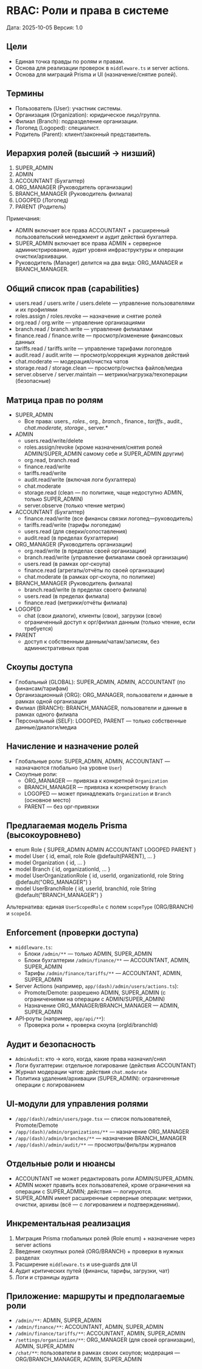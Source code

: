 # RBAC: Роли и права в системе

Дата: 2025-10-05
Версия: 1.0

## Цели
- Единая точка правды по ролям и правам.
- Основа для реализации проверок в `middleware.ts` и server actions.
- Основа для миграций Prisma и UI (назначение/снятие ролей).

## Термины
- Пользователь (User): участник системы.
- Организация (Organization): юридическое лицо/группа.
- Филиал (Branch): подразделение организации.
- Логопед (Logoped): специалист.
- Родитель (Parent): клиент/законный представитель.

## Иерархия ролей (высший → низший)
1) SUPER_ADMIN
2) ADMIN
3) ACCOUNTANT (Бухгалтер)
4) ORG_MANAGER (Руководитель организации)
5) BRANCH_MANAGER (Руководитель филиала)
6) LOGOPED (Логопед)
7) PARENT (Родитель)

Примечания:
- ADMIN включает все права ACCOUNTANT + расширенный пользовательский менеджмент и аудит действий бухгалтера.
- SUPER_ADMIN включает все права ADMIN + серверное администрирование, аудит уровня инфраструктуры и операции очистки/архивации.
- Руководитель (Manager) делится на два вида: ORG_MANAGER и BRANCH_MANAGER.

## Общий список прав (capabilities)
- users.read / users.write / users.delete — управление пользователями и их профилями
- roles.assign / roles.revoke — назначение и снятие ролей
- org.read / org.write — управление организациями
- branch.read / branch.write — управление филиалами
- finance.read / finance.write — просмотр/изменение финансовых данных
- tariffs.read / tariffs.write — управление тарифами логопедов
- audit.read / audit.write — просмотр/коррекция журналов действий
- chat.moderate — модерация/очистка чатов
- storage.read / storage.clean — просмотр/очистка файлов/медиа
- server.observe / server.maintain — метрики/нагрузка/техоперации (безопасные)

## Матрица прав по ролям
- SUPER_ADMIN
  - Все права: users.*, roles.*, org.*, branch.*, finance.*, tariffs.*, audit.*, chat.moderate, storage.*, server.*
- ADMIN
  - users.read/write/delete
  - roles.assign/revoke (кроме назначения/снятия ролей ADMIN/SUPER_ADMIN самому себе и SUPER_ADMIN другим)
  - org.read, branch.read
  - finance.read/write
  - tariffs.read/write
  - audit.read/write (включая логи бухгалтера)
  - chat.moderate
  - storage.read (clean — по политике, чаще недоступно ADMIN, только SUPER_ADMIN)
  - server.observe (только чтение метрик)
- ACCOUNTANT (Бухгалтер)
  - finance.read/write (все финансы связки логопед—руководитель)
  - tariffs.read/write (тарифы логопедам)
  - users.read (для сверки/сопоставления)
  - audit.read (в пределах бухгалтерии)
- ORG_MANAGER (Руководитель организации)
  - org.read/write (в пределах своей организации)
  - branch.read/write (управление филиалами своей организации)
  - users.read (в рамках орг‑скоупа)
  - finance.read (агрегаты/отчёты по своей организации)
  - chat.moderate (в рамках орг‑скоупа, по политике)
- BRANCH_MANAGER (Руководитель филиала)
  - branch.read/write (в пределах своего филиала)
  - users.read (в пределах филиала)
  - finance.read (метрики/отчёты филиала)
- LOGOPED
  - chat (свои диалоги), клиенты (свои), загрузки (свои)
  - ограниченный доступ к орг/филиал данным (только чтение, если требуется)
- PARENT
  - доступ к собственным данным/чатам/записям, без административных прав

## Скоупы доступа
- Глобальный (GLOBAL): SUPER_ADMIN, ADMIN, ACCOUNTANT (по финансам/тарифам)
- Организационный (ORG): ORG_MANAGER, пользователи и данные в рамках одной организации
- Филиал (BRANCH): BRANCH_MANAGER, пользователи и данные в рамках одного филиала
- Персональный (SELF): LOGOPED, PARENT — только собственные данные/диалоги/медиа

## Начисление и назначение ролей
- Глобальные роли: SUPER_ADMIN, ADMIN, ACCOUNTANT — назначаются глобально (на уровне `User`)
- Скоупные роли:
  - ORG_MANAGER — привязка к конкретной `Organization`
  - BRANCH_MANAGER — привязка к конкретному `Branch`
  - LOGOPED — может принадлежать `Organization` и `Branch` (основное место)
  - PARENT — без орг‑привязки

## Предлагаемая модель Prisma (высокоуровнево)
- enum Role { SUPER_ADMIN ADMIN ACCOUNTANT LOGOPED PARENT }
- model User { id, email, role Role @default(PARENT), ... }
- model Organization { id, ... }
- model Branch { id, organizationId, ... }
- model UserOrganizationRole { id, userId, organizationId, role String @default("ORG_MANAGER") }
- model UserBranchRole { id, userId, branchId, role String @default("BRANCH_MANAGER") }

Альтернатива: единая `UserScopedRole` с полем `scopeType` (ORG/BRANCH) и `scopeId`.

## Enforcement (проверки доступа)
- `middleware.ts`:
  - Блоки `/admin/**` — только ADMIN, SUPER_ADMIN
  - Блоки бухгалтерии `/admin/finance/**` — ACCOUNTANT, ADMIN, SUPER_ADMIN
  - Тарифы `/admin/finance/tariffs/**` — ACCOUNTANT, ADMIN, SUPER_ADMIN
- Server Actions (например, `app/(dash)/admin/users/actions.ts`):
  - Promote/Demote: разрешено ADMIN, SUPER_ADMIN (с ограничениями на операции с ADMIN/SUPER_ADMIN)
  - Назначение ORG_MANAGER/BRANCH_MANAGER — ADMIN, SUPER_ADMIN
- API‑роуты (например, `app/api/**`):
  - Проверка роли + проверка скоупа (orgId/branchId)

## Аудит и безопасность
- `AdminAudit`: кто → кого, когда, какие права назначил/снял
- Логи бухгалтерии: отдельное логирование (действия ACCOUNTANT)
- Журнал модерации чатов: действия `chat.moderate`
- Политика удаления/архивации (SUPER_ADMIN): ограниченные операции с логированием

## UI‑модули для управления ролями
- `/app/(dash)/admin/users/page.tsx` — список пользователей, Promote/Demote
- `/app/(dash)/admin/organizations/**` — назначение ORG_MANAGER
- `/app/(dash)/admin/branches/**` — назначение BRANCH_MANAGER
- `/app/(dash)/admin/audit/**` — просмотры/фильтры журналов

## Отдельные роли и нюансы
- ACCOUNTANT не может редактировать роли ADMIN/SUPER_ADMIN.
- ADMIN может править всех пользователей, кроме ограничения на операции с SUPER_ADMIN; действия — логируются.
- SUPER_ADMIN имеет расширенные серверные операции: метрики, очистки, архивы (всё — с логированием и подтверждениями).

## Инкрементальная реализация
1) Миграция Prisma глобальных ролей (Role enum) + назначение через server actions
2) Введение скоупных ролей (ORG/BRANCH) + проверки в нужных разделах
3) Расширение `middleware.ts` и use‑guards для UI
4) Аудит критических путей (финансы, тарифы, загрузки, чат)
5) Логи и страницы аудита

## Приложение: маршруты и предполагаемые роли
- `/admin/**`: ADMIN, SUPER_ADMIN
- `/admin/finance/**`: ACCOUNTANT, ADMIN, SUPER_ADMIN
- `/admin/finance/tariffs/**`: ACCOUNTANT, ADMIN, SUPER_ADMIN
- `/settings/organization/**`: ORG_MANAGER (для своей организации), ADMIN, SUPER_ADMIN
- `/chat/**`: пользователи в рамках своих скоупов; модерация — ORG/BRANCH_MANAGER, ADMIN, SUPER_ADMIN
